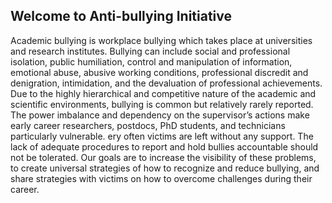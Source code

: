 

## Welcome to Anti-bullying Initiative

Academic bullying is workplace bullying which takes place at universities and research institutes. Bullying can include social and professional isolation, public humiliation, control and manipulation of information, emotional abuse, abusive working conditions, professional discredit and denigration, intimidation, and the devaluation of professional achievements. Due to the highly hierarchical and competitive nature of the academic and scientific environments, bullying is common but relatively rarely reported. The power imbalance and dependency on the supervisor’s actions make early career researchers, postdocs, PhD students, and technicians particularly vulnerable. ery often victims are left without any support. The lack of adequate procedures to report and hold bullies accountable should not be tolerated. Our goals are to increase the visibility of these problems, to create universal strategies of how to recognize and reduce bullying, and share strategies with victims on how to overcome challenges during their career.

